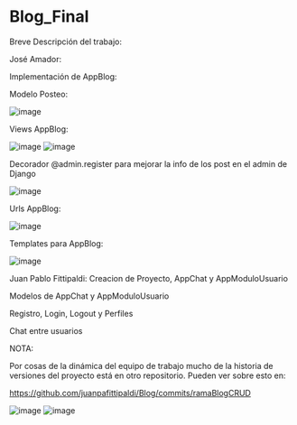 # Blog_Final
Breve Descripción del trabajo: 

José Amador: 

Implementación de AppBlog: 

Modelo Posteo: 

![image](https://user-images.githubusercontent.com/3296918/195200678-baeb39ad-3c1d-4d9e-b7ad-50cdec34c307.png)

Views AppBlog: 

![image](https://user-images.githubusercontent.com/3296918/195201018-77907c37-17c6-47bb-975a-b18702791f26.png)
![image](https://user-images.githubusercontent.com/3296918/195201103-cb941fc9-6608-4430-b209-ddacacdc4263.png)

Decorador @admin.register para mejorar la info de los post en el admin de Django

![image](https://user-images.githubusercontent.com/3296918/195201618-6f06b1af-ba92-493c-b5ba-0cb611389178.png)

Urls AppBlog: 

![image](https://user-images.githubusercontent.com/3296918/195201797-6343952e-b4f9-4084-b39b-8ed863089553.png)

Templates para AppBlog: 

![image](https://user-images.githubusercontent.com/3296918/195202101-c45e28ab-8584-44ec-b6f6-3478c5586bb2.png)

Juan Pablo Fittipaldi:
Creacion de Proyecto, AppChat y AppModuloUsuario

Modelos de AppChat y AppModuloUsuario

Registro, Login, Logout y Perfiles

Chat entre usuarios


NOTA: 

Por cosas de la dinámica del equipo de trabajo mucho de la historia de versiones del proyecto está en otro repositorio. Pueden ver sobre esto en: 

https://github.com/juanpafittipaldi/Blog/commits/ramaBlogCRUD

![image](https://user-images.githubusercontent.com/3296918/195202518-a07a86ed-3d40-44b2-a595-f983f849abab.png)
![image](https://user-images.githubusercontent.com/3296918/195202565-d2a641c8-3ba4-4170-a39a-2c2252954b76.png)


